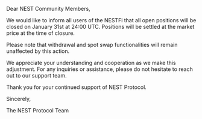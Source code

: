 Dear NEST Community Members,

We would like to inform all users of the NESTFi that all open positions will be closed on January 31st at 24:00 UTC. Positions will be settled at the market price at the time of closure.

Please note that withdrawal and spot swap functionalities will remain unaffected by this action.

We appreciate your understanding and cooperation as we make this adjustment. For any inquiries or assistance, please do not hesitate to reach out to our support team.

Thank you for your continued support of NEST Protocol.

Sincerely,

The NEST Protocol Team
